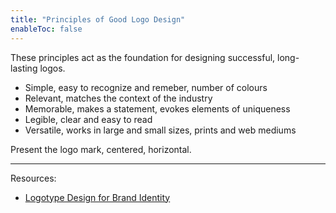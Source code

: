 ```yaml
---
title: "Principles of Good Logo Design"
enableToc: false
---
```


These principles act as the foundation for designing successful, long-lasting logos.
- Simple, easy to recognize and remeber, number of colours
- Relevant, matches the context of the industry
- Memorable, makes a statement, evokes elements of uniqueness
- Legible, clear and easy to read
- Versatile, works in large and small sizes, prints and web mediums

Present the logo mark, centered, horizontal.

---

Resources: 
- [Logotype Design for Brand Identity](https://www.domestika.org/en/courses/1659-logotype-design-for-brand-identity)